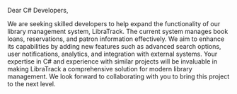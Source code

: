 Dear C# Developers,

We are seeking skilled developers to help expand the functionality of our library management system, LibraTrack. The current system manages book loans, reservations, and patron information effectively. We aim to enhance its capabilities by adding new features such as advanced search options, user notifications, analytics, and integration with external systems. Your expertise in C# and experience with similar projects will be invaluable in making LibraTrack a comprehensive solution for modern library management. We look forward to collaborating with you to bring this project to the next level.
